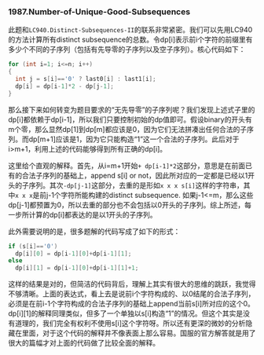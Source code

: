 ### 1987.Number-of-Unique-Good-Subsequences

此题和```LC940.Distinct-Subsequences-II```的联系非常紧密。我们可以先用LC940的方法计算所有distinct subsequence的总数。令dp[i]表示前i个字符的前缀里有多少个不同的子序列（包括有先导零的子序列以及空子序列）。核心代码如下：
```cpp
for (int i=1; i<=n; i++)
{
  int j = s[i]=='0' ? last0[i] : last1[i];
  dp[i] = dp[i-1]*2 - dp[j-1];
}
```
那么接下来如何转变为题目要求的“无先导零”的子序列呢？我们发现上述式子里的dp[i]都依赖于dp[i-1]，所以我们只要控制初始的dp值即可。假设binary的开头有m个零，那么显然dp[1]到dp[m]都应该是0，因为它们无法拼凑出任何合法的子序列。而dp[m+1]应该是1，因为它只能构造“1”这一个合法的子序列。此后对于i>m+1，利用上述的代码能够得到所有正确的dp[i]。

这里给个直观的解释。首先，从i=m+1开始```+ dp[i-1]*2```这部分，意思是在前面已有的合法子序列的基础上，append s[i] or not，因此所对应的一定都是已经以1开头的子序列。其次```-dp[j-1]```这部分，去重的是形如```x x x s[i]```这样的字符串，其中```x x x```是前j-1个字符所能构建的distinct subsequence. 如果j-1<=m，那么这些dp[j-1]都预置为0，所以去重的部分也不会包括以0开头的子序列。综上所述，每一步所计算的dp[i]都表达的是以1开头的子序列。

此外需要说明的是，很多题解的代码写成了如下的形式：
```cpp
if (s[i]=='0')
  dp[i][0] = dp[i-1][0]+dp[i-1][1];
else
  dp[i][1] = dp[i-1][0]+dp[i-1][1]+1;
```
这样的结果是对的，但简洁的代码背后，理解上其实有很大的思维的跳跃，我觉得不够清晰。上面的表达式，看上去是说前i个字符构成的、以0结尾的合法子序列，必须是在前i-1个字符构成的合法子序列的基础上append当前s[i]所对应的这个0。dp[i][1]的解释同理类似，但多了一个单独以s[i]构造“1”的情况。但这个其实是没有道理的，我们完全有权利不使用s[i]这个字符呀。所以还有更深的微妙的分析隐藏在里面，对于这个代码的解释并不像表面上那么容易。国服的官方解答就是用了很大的篇幅才对上面的代码做了比较全面的解释。
